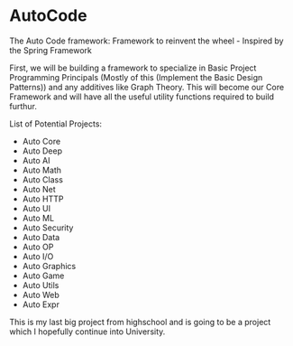 # AutoCode
The Auto Code framework: Framework to reinvent the wheel - Inspired by the Spring Framework

First, we will be building a framework to specialize in Basic Project Programming Principals (Mostly of this (Implement the Basic Design Patterns)) and any additives like Graph Theory. This will become our Core Framework and will have all the useful utility functions required to build furthur.

List of Potential Projects:
 - Auto Core
 - Auto Deep
 - Auto AI
 - Auto Math
 - Auto Class
 - Auto Net
 - Auto HTTP
 - Auto UI
 - Auto ML
 - Auto Security
 - Auto Data
 - Auto OP
 - Auto I/O
 - Auto Graphics
 - Auto Game
 - Auto Utils
 - Auto Web
 - Auto Expr
 
 
This is my last big project from highschool and is going to be a project which I hopefully continue into University.
